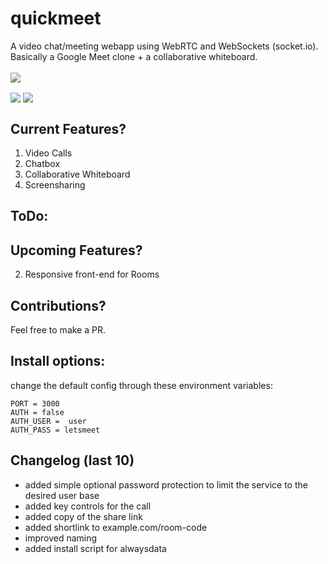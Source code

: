# quickmeet
A video chat/meeting webapp using WebRTC and WebSockets (socket.io). Basically a Google Meet clone + a collaborative whiteboard.
<br><br>
<img align="center" src="https://i.imgur.com/FxgApJU.jpg">

<img align="center" src="https://i.imgur.com/tMAaFpF.jpg">

<img align="center" src="https://i.imgur.com/YvvA08O.jpg">

## Current Features?

1. Video Calls
2. Chatbox
3. Collaborative Whiteboard
4. Screensharing

## ToDo:

## Upcoming Features?

2. Responsive front-end for Rooms

## Contributions?

Feel free to make a PR.

## Install options:

change the default config through these environment variables:
```
PORT = 3000
AUTH = false
AUTH_USER =  user
AUTH_PASS = letsmeet
```


## Changelog (last 10)

- added simple optional password protection to limit the service to the desired user base
- added key controls for the call
- added copy of the share link
- added shortlink to example.com/room-code
- improved naming
- added install script for alwaysdata
